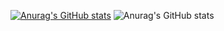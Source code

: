 [![Anurag's GitHub stats](https://github-readme-stats.vercel.app/api?username=YukiOkamoto0206)](https://github.com/anuraghazra/github-readme-stats)
![Anurag's GitHub stats](https://github-readme-stats.vercel.app/api?username=YukiOkamoto0206&count_private=true)


<!--
**YukiOkamoto0206/YukiOkamoto0206** is a ✨ _special_ ✨ repository because its `README.md` (this file) appears on your GitHub profile.

Here are some ideas to get you started:

- 🔭 I’m currently working on ...
- 🌱 I’m currently learning ...
- 👯 I’m looking to collaborate on ...
- 🤔 I’m looking for help with ...
- 💬 Ask me about ...
- 📫 How to reach me: ...
- 😄 Pronouns: ...
- ⚡ Fun fact: ...
-->
